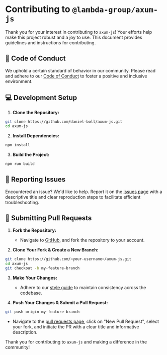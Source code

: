 # Contributing to `@lambda-group/axum-js`

Thank you for your interest in contributing to `axum-js`! Your efforts help make this project robust and a joy to use. This document provides guidelines and instructions for contributing.

## 📜 Code of Conduct

We uphold a certain standard of behavior in our community. Please read and adhere to our [Code of Conduct](CODE_OF_CONDUCT.md) to foster a positive and inclusive environment.

## 💻 Development Setup

1. **Clone the Repository:**
```bash
git clone https://github.com/daniel-boll/axum-js.git
cd axum-js
```

2. **Install Dependencies:**
```bash
npm install
```

3. **Build the Project:**
```bash
npm run build
```

## 🐞 Reporting Issues

Encountered an issue? We'd like to help. Report it on the [issues page](https://github.com/daniel-boll/axum-js/issues) with a descriptive title and clear reproduction steps to facilitate efficient troubleshooting.

## 🎉 Submitting Pull Requests

1. **Fork the Repository:**
   - Navigate to [GitHub](https://github.com/daniel-boll/axum-js), and fork the repository to your account.

2. **Clone Your Fork & Create a New Branch:**
```bash
git clone https://github.com/<your-username>/axum-js.git
cd axum-js
git checkout -b my-feature-branch
```

3. **Make Your Changes:**
   - Adhere to our [style guide](STYLE_GUIDE.md) to maintain consistency across the codebase.

4. **Push Your Changes & Submit a Pull Request:**
```bash
git push origin my-feature-branch
```
   - Navigate to the [pull requests page](https://github.com/daniel-boll/axum-js/pulls), click on "New Pull Request", select your fork, and initiate the PR with a clear title and informative description.

Thank you for contributing to `axum-js` and making a difference in the community!
